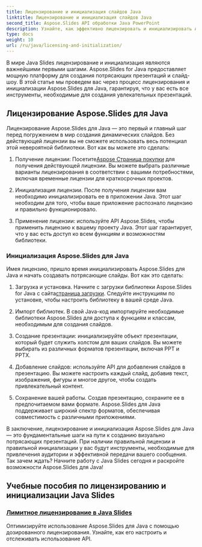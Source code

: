 ```yaml
---
title: Лицензирование и инициализация слайдов Java
linktitle: Лицензирование и инициализация слайдов Java
second_title: Aspose.Slides API обработки Java PowerPoint
description: Узнайте, как эффективно лицензировать и инициализировать Aspose.Slides для Java, из наших подробных руководств. Начните работу с Java Slides прямо сейчас!
type: docs
weight: 10
url: /ru/java/licensing-and-initialization/
---
```


В мире Java Slides лицензирование и инициализация являются важнейшими первыми шагами. Aspose.Slides for Java предоставляет мощную платформу для создания потрясающих презентаций и слайд-шоу. В этой статье мы проведем вас через процесс лицензирования и инициализации Aspose.Slides для Java, гарантируя, что у вас есть все инструменты, необходимые для создания увлекательных презентаций.

## Лицензирование Aspose.Slides для Java

Лицензирование Aspose.Slides для Java — это первый и главный шаг перед погружением в мир создания динамических слайдов. Без действующей лицензии вы не сможете использовать весь потенциал этой невероятной библиотеки. Вот как вы можете это сделать:

1.  Получение лицензии: Посетите[Aspose Страница покупки](https://purchase.aspose.com/buy) для получения действующей лицензии. Вы можете выбрать различные варианты лицензирования в соответствии с вашими потребностями, включая временные лицензии для краткосрочных проектов.

2. Инициализация лицензии. После получения лицензии вам необходимо инициализировать ее в приложении Java. Этот шаг необходим для того, чтобы ваше приложение распознало лицензию и правильно функционировало.

3. Применение лицензии: используйте API Aspose.Slides, чтобы применить лицензию к вашему проекту Java. Этот шаг гарантирует, что у вас есть доступ ко всем функциям и возможностям библиотеки.

### Инициализация Aspose.Slides для Java

Имея лицензию, пришло время инициализировать Aspose.Slides для Java и начать создавать потрясающие слайды. Вот как это сделать:

1.  Загрузка и установка. Начните с загрузки библиотеки Aspose.Slides for Java с сайта[страница загрузки](https://releases.aspose.com/slides/net/). Следуйте инструкциям по установке, чтобы настроить библиотеку в вашей среде Java.

2. Импорт библиотек. В свой Java-код импортируйте необходимые библиотеки Aspose.Slides для доступа к функциям и классам, необходимым для создания слайдов.

3. Создание презентации: инициализируйте объект презентации, который будет служить холстом для ваших слайдов. Вы можете выбирать из различных форматов презентации, включая PPT и PPTX.

4. Добавление слайдов: используйте API для добавления слайдов в презентацию. Вы можете настроить каждый слайд, добавив текст, изображения, фигуры и многое другое, чтобы создать привлекательный контент.

5. Сохранение вашей работы. Создав презентацию, сохраните ее в предпочитаемом вами формате. Aspose.Slides для Java поддерживает широкий спектр форматов, обеспечивая совместимость с различными приложениями.

В заключение, лицензирование и инициализация Aspose.Slides для Java — это фундаментальные шаги на пути к созданию визуально потрясающих презентаций. При наличии правильной лицензии и правильной инициализации у вас будут инструменты, необходимые для привлечения аудитории и эффективной передачи вашего сообщения. Так зачем ждать? Начните работу с Java Slides сегодня и раскройте возможности Aspose.Slides для Java!
## Учебные пособия по лицензированию и инициализации Java Slides
### [Лимитное лицензирование в Java Slides](./metered-licensing-java-slides/)
Оптимизируйте использование Aspose.Slides для Java с помощью дозированного лицензирования. Узнайте, как его настроить и отслеживать использование API.